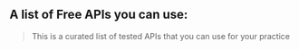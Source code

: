 ## A list of Free APIs you can use:

>This is a curated list of tested APIs that you can use for your practice
